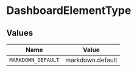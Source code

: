 # DashboardElementType


## Values

| Name               | Value              |
| ------------------ | ------------------ |
| `MARKDOWN_DEFAULT` | markdown.default   |